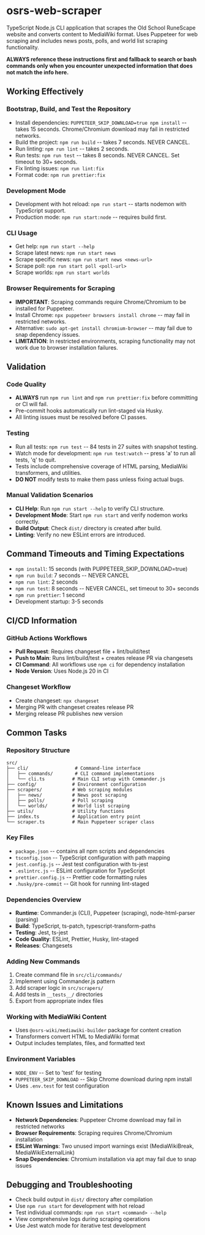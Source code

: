 # osrs-web-scraper

TypeScript Node.js CLI application that scrapes the Old School RuneScape website and converts content to MediaWiki format. Uses Puppeteer for web scraping and includes news posts, polls, and world list scraping functionality.

**ALWAYS reference these instructions first and fallback to search or bash commands only when you encounter unexpected information that does not match the info here.**

## Working Effectively

### Bootstrap, Build, and Test the Repository
- Install dependencies: `PUPPETEER_SKIP_DOWNLOAD=true npm install` -- takes 15 seconds. Chrome/Chromium download may fail in restricted networks.
- Build the project: `npm run build` -- takes 7 seconds. NEVER CANCEL.
- Run linting: `npm run lint` -- takes 2 seconds.
- Run tests: `npm run test` -- takes 8 seconds. NEVER CANCEL. Set timeout to 30+ seconds.
- Fix linting issues: `npm run lint:fix`
- Format code: `npm run prettier:fix`

### Development Mode
- Development with hot reload: `npm run start` -- starts nodemon with TypeScript support.
- Production mode: `npm run start:node` -- requires build first.

### CLI Usage
- Get help: `npm run start --help`
- Scrape latest news: `npm run start news`
- Scrape specific news: `npm run start news <news-url>`
- Scrape poll: `npm run start poll <poll-url>`
- Scrape worlds: `npm run start worlds`

### Browser Requirements for Scraping
- **IMPORTANT**: Scraping commands require Chrome/Chromium to be installed for Puppeteer.
- Install Chrome: `npx puppeteer browsers install chrome` -- may fail in restricted networks.
- Alternative: `sudo apt-get install chromium-browser` -- may fail due to snap dependency issues.
- **LIMITATION**: In restricted environments, scraping functionality may not work due to browser installation failures.

## Validation

### Code Quality
- **ALWAYS** run `npm run lint` and `npm run prettier:fix` before committing or CI will fail.
- Pre-commit hooks automatically run lint-staged via Husky.
- All linting issues must be resolved before CI passes.

### Testing
- Run all tests: `npm run test` -- 84 tests in 27 suites with snapshot testing.
- Watch mode for development: `npm run test:watch` -- press 'a' to run all tests, 'q' to quit.
- Tests include comprehensive coverage of HTML parsing, MediaWiki transformers, and utilities.
- **DO NOT** modify tests to make them pass unless fixing actual bugs.

### Manual Validation Scenarios
- **CLI Help**: Run `npm run start --help` to verify CLI structure.
- **Development Mode**: Start `npm run start` and verify nodemon works correctly.
- **Build Output**: Check `dist/` directory is created after build.
- **Linting**: Verify no new ESLint errors are introduced.

## Command Timeouts and Timing Expectations

- `npm install`: 15 seconds (with PUPPETEER_SKIP_DOWNLOAD=true)
- `npm run build`: 7 seconds -- NEVER CANCEL
- `npm run lint`: 2 seconds
- `npm run test`: 8 seconds -- NEVER CANCEL, set timeout to 30+ seconds
- `npm run prettier`: 1 second
- Development startup: 3-5 seconds

## CI/CD Information

### GitHub Actions Workflows
- **Pull Request**: Requires changeset file + lint/build/test
- **Push to Main**: Runs lint/build/test + creates release PR via changesets
- **CI Command**: All workflows use `npm ci` for dependency installation
- **Node Version**: Uses Node.js 20 in CI

### Changeset Workflow
- Create changeset: `npx changeset`
- Merging PR with changeset creates release PR
- Merging release PR publishes new version

## Common Tasks

### Repository Structure
```
src/
├── cli/                 # Command-line interface
│   ├── commands/        # CLI command implementations
│   └── cli.ts          # Main CLI setup with Commander.js
├── config/             # Environment configuration
├── scrapers/           # Web scraping modules
│   ├── news/           # News post scraping
│   ├── polls/          # Poll scraping
│   └── worlds/         # World list scraping
├── utils/              # Utility functions
├── index.ts            # Application entry point
└── scraper.ts          # Main Puppeteer scraper class
```

### Key Files
- `package.json` -- contains all npm scripts and dependencies
- `tsconfig.json` -- TypeScript configuration with path mapping
- `jest.config.js` -- Jest test configuration with ts-jest
- `.eslintrc.js` -- ESLint configuration for TypeScript
- `prettier.config.js` -- Prettier code formatting rules
- `.husky/pre-commit` -- Git hook for running lint-staged

### Dependencies Overview
- **Runtime**: Commander.js (CLI), Puppeteer (scraping), node-html-parser (parsing)
- **Build**: TypeScript, ts-patch, typescript-transform-paths
- **Testing**: Jest, ts-jest
- **Code Quality**: ESLint, Prettier, Husky, lint-staged
- **Releases**: Changesets

### Adding New Commands
1. Create command file in `src/cli/commands/`
2. Implement using Commander.js pattern
3. Add scraper logic in `src/scrapers/`
4. Add tests in `__tests__/` directories
5. Export from appropriate index files

### Working with MediaWiki Content
- Uses `@osrs-wiki/mediawiki-builder` package for content creation
- Transformers convert HTML to MediaWiki format
- Output includes templates, files, and formatted text

### Environment Variables
- `NODE_ENV` -- Set to 'test' for testing
- `PUPPETEER_SKIP_DOWNLOAD` -- Skip Chrome download during npm install
- Uses `.env.test` for test configuration

## Known Issues and Limitations

- **Network Dependencies**: Puppeteer Chrome download may fail in restricted networks
- **Browser Requirements**: Scraping requires Chrome/Chromium installation
- **ESLint Warnings**: Two unused import warnings exist (MediaWikiBreak, MediaWikiExternalLink)
- **Snap Dependencies**: Chromium installation via apt may fail due to snap issues

## Debugging and Troubleshooting

- Check build output in `dist/` directory after compilation
- Use `npm run start` for development with hot reload
- Test individual commands: `npm run start <command> --help`
- View comprehensive logs during scraping operations
- Use Jest watch mode for iterative test development